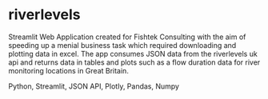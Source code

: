 # riverlevels

Streamlit Web Application created for Fishtek Consulting with the aim of speeding up a menial business task which required downloading and plotting data in excel. The app consumes JSON data from the riverlevels uk api and returns data in tables and plots such as a flow duration data for river monitoring locations in Great Britain.

Python, Streamlit, JSON API, Plotly, Pandas, Numpy
